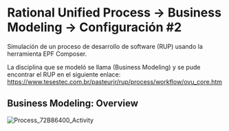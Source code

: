 # Rational Unified Process -> Business Modeling -> Configuración #2
Simulación de un proceso de desarrollo de software (RUP) usando la herramienta EPF Composer. 

La disciplina que se modeló se llama (Business Modeling) y se pude encontrar el RUP en el siguiente enlace: https://www.tesestec.com.br/pasteurjr/rup/process/workflow/ovu_core.htm

## Business Modeling: Overview
![Process_72B86400_Activity](https://github.com/juanbep/RUP_BusinessModeling_Config2/assets/56483953/8a25ade0-f74b-4c1b-91ab-98ea5d2fe4ce)


